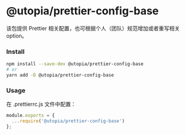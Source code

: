 # @utopia/prettier-config-base

该包提供 Prettier 相关配置，也可根据个人（团队）规范增加或者重写相关 option。

### Install

```sh
npm install --save-dev @utopia/prettier-config-base
# or
yarn add -D @utopia/prettier-config-base
```

### Usage

在 .prettierrc.js 文件中配置：

```js
module.exports = {
  ...require('@utopia/prettier-config-base')
};
```
